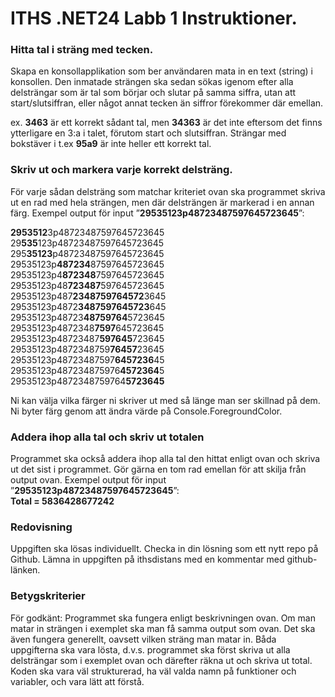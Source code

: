 # ITHS .NET24 Labb 1 Instruktioner.

### Hitta tal i sträng med tecken.
Skapa en konsollapplikation som ber användaren mata in en text (string) i konsollen.
Den inmatade strängen ska sedan sökas igenom efter alla delsträngar som är tal som börjar
och slutar på samma siffra, utan att start/slutsiffran, eller något annat tecken än
siffror förekommer där emellan.


ex. **3463** är ett korrekt sådant tal, men **34363** är det inte eftersom det finns
ytterligare en 3:a i talet, förutom start och slutsiffran. Strängar med bokstäver i
t.ex **95a9** är inte heller ett korrekt tal.

### Skriv ut och markera varje korrekt delsträng.  
För varje sådan delsträng som matchar kriteriet ovan ska programmet skriva ut en
rad med hela strängen, men där delsträngen är markerad i en annan färg.
Exempel output för input ”**29535123p48723487597645723645**”:

**2953512**3p48723487597645723645  
29**535**123p48723487597645723645  
295**35123**p48723487597645723645  
29535123p**487234**87597645723645  
29535123p4**872348**7597645723645  
29535123p48**723487**597645723645  
29535123p487**2348759764572**3645  
29535123p4872**3487597645723**645  
29535123p48723**48759764**5723645  
29535123p4872348**7597**645723645  
29535123p48723487**597645**723645  
29535123p4872348759**76457**23645  
29535123p48723487597**6457236**45  
29535123p487234875976**4572364**5  
29535123p4872348759764**5723645**  

Ni kan välja vilka färger ni skriver ut med så länge man ser skillnad på dem. Ni
byter färg genom att ändra värde på Console.ForegroundColor.

### Addera ihop alla tal och skriv ut totalen  
Programmet ska också addera ihop alla tal den hittat enligt ovan och skriva ut det
sist i programmet. Gör gärna en tom rad emellan för att skilja från output ovan.
Exempel output för input ”**29535123p48723487597645723645**”:  
**Total = 5836428677242**

### Redovisning  
Uppgiften ska lösas individuellt.
Checka in din lösning som ett nytt repo på Github.
Lämna in uppgiften på ithsdistans med en kommentar med github-länken.

### Betygskriterier  
För godkänt:
Programmet ska fungera enligt beskrivningen ovan.
Om man matar in strängen i exemplet ska man få samma output som ovan.
Det ska även fungera generellt, oavsett vilken sträng man matar in.
Båda uppgifterna ska vara lösta, d.v.s. programmet ska först skriva ut alla delsträngar som i exemplet ovan och därefter räkna ut och skriva ut total.
Koden ska vara väl strukturerad, ha väl valda namn på funktioner och variabler, och vara lätt att förstå.